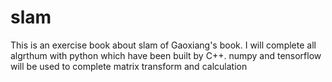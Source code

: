 # slam

This is an exercise book about slam of Gaoxiang's book. I will complete all algrthum with python which have been built by C++. 
numpy and tensorflow will be used to complete matrix transform and calculation
